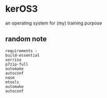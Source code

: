 # kerOS3
an operating system for (my) training purpose

## random note

```
requirements : 
build-essential
xorriso
p7zip-full
automake
autoconf
nasm
mtools
automake
autoconf

```